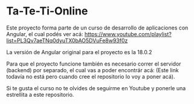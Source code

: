 # Ta-Te-Ti-Online
Este proyecto forma parte de un curso de desarrollo de aplicaciones con Angular, el cual podés ver acá:
https://www.youtube.com/playlist?list=PL3Qv7aeTNq0dyuTX0bAO5DVuFe8w93f0z

La versión de Angular original para el proyecto es la 18.0.2

Para que el proyecto funcione también es necesario correr el servidor (backend) por separado, el cual vas a poder encontrár acá:
(Este link todavía no está pero cuando cree el repositorio lo voy a poner acá).

Si te gusta el curso no te olvides de seguirme en Youtube y ponerle una estrellita a este repositorio.